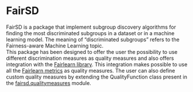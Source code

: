 # FairSD

FairSD is a package that implement subgroup discovery algorithms for finding the most discriminated subgroups in a dataset or in a machine learning model. The meaning of “discriminated subgroups” refers to the Fairness-aware Machine Learning topic.<br/>
This package has been designed to offer the user the possibility to use different discrimination measures as quality measures and also offers integration with the [Fairlearn library]( https://fairlearn.github.io/). This integration makes possible to use all the [Fairlearn metrics](https://fairlearn.github.io/v0.6.0/api_reference/fairlearn.metrics.html) as quality measures. The user can also define custom quality measures by extending the QualityFunction class present in the [fairsd.qualitymeasures](https://github.com/MaurizioPulizzi/fairsd/blob/main/fairsd/qualitymeasures.py) module.

